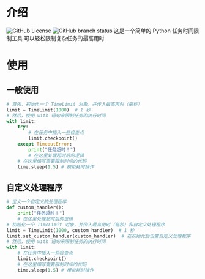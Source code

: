 # 介绍
![GitHub License](https://img.shields.io/github/license/LesBoys43/TimeLimitPro?style=plastic) ![GitHub branch status](https://img.shields.io/github/checks-status/LesBoys43/TimeLimitPro/master?style=plastic)
这是一个简单的 Python 任务时间限制工具 可以轻松限制复杂任务的最高用时
# 使用
## 一般使用
```python
# 首先，初始化一个 TimeLimit 对象，并传入最高用时（毫秒）
limit = TimeLimit(1000)  # 1 秒
# 然后，使用 with 语句来限制任务的执行时间
with limit:
    try:
        # 在任务中插入一些检查点
        limit.checkpoint()
    except TimeoutError:
        print("任务超时！")
        # 在这里处理超时后的逻辑
    # 在这里编写需要限制时间的代码
    time.sleep(1.5) # 模拟耗时操作
```
## 自定义处理程序
```python
# 定义一个自定义的处理程序
def custom_handler():
    print("任务超时！")
    # 在这里处理超时后的逻辑
# 初始化一个 TimeLimit 对象，并传入最高用时（毫秒）和自定义处理程序
limit = TimeLimit(1000, custom_handler)  # 1 秒
limit.set_custom_handler(custom_handler)  # 在初始化后设置自定义处理程序
# 然后，使用 with 语句来限制任务的执行时间
with limit:
    # 在任务中插入一些检查点
    limit.checkpoint()
    # 在这里编写需要限制时间的代码
    time.sleep(1.5) # 模拟耗时操作
```
